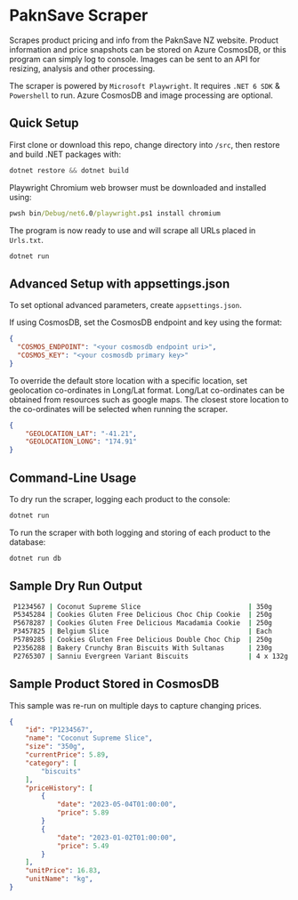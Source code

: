 # PaknSave Scraper

Scrapes product pricing and info from the PaknSave NZ website. Product information and price snapshots can be stored on Azure CosmosDB, or this program can simply log to console. Images can be sent to an API for resizing, analysis and other processing.

The scraper is powered by `Microsoft Playwright`. It requires `.NET 6 SDK` & `Powershell` to run. Azure CosmosDB and image processing are optional.

## Quick Setup

First clone or download this repo, change directory into `/src`, then restore and build .NET packages with:

```powershell
dotnet restore && dotnet build
```

Playwright Chromium web browser must be downloaded and installed using:

```cmd
pwsh bin/Debug/net6.0/playwright.ps1 install chromium
```

The program is now ready to use and will scrape all URLs placed in `Urls.txt`.

```cmd
dotnet run
```

## Advanced Setup with appsettings.json

To set optional advanced parameters, create `appsettings.json`.

If using CosmosDB, set the CosmosDB endpoint and key using the format:

```json
{
  "COSMOS_ENDPOINT": "<your cosmosdb endpoint uri>",
  "COSMOS_KEY": "<your cosmosdb primary key>"
}
```

To override the default store location with a specific location, set geolocation co-ordinates in Long/Lat format. Long/Lat co-ordinates can be obtained from resources such as google maps.
The closest store location to the co-ordinates will be selected when running the scraper.

```json
{
    "GEOLOCATION_LAT": "-41.21",
    "GEOLOCATION_LONG": "174.91"
}
```

## Command-Line Usage

To dry run the scraper, logging each product to the console:

```powershell
dotnet run
```

To run the scraper with both logging and storing of each product to the database:

```powershell
dotnet run db
```

## Sample Dry Run Output

```cmd
 P1234567 | Coconut Supreme Slice                           | 350g     | $ 5.89 | $16.83 /kg
 P5345284 | Cookies Gluten Free Delicious Choc Chip Cookie  | 250g     | $ 4.89 | $19.56 /kg
 P5678287 | Cookies Gluten Free Delicious Macadamia Cookie  | 250g     | $ 4.89 | $19.56 /kg
 P3457825 | Belgium Slice                                   | Each     | $ 5.89 | 
 P5789285 | Cookies Gluten Free Delicious Double Choc Chip  | 250g     | $ 4.89 | $19.56 /kg
 P2356288 | Bakery Crunchy Bran Biscuits With Sultanas      | 230g     | $ 4.49 | $19.52 /kg
 P2765307 | Sanniu Evergreen Variant Biscuits               | 4 x 132g | $ 6.36 | $12.05 /kg
```

## Sample Product Stored in CosmosDB

This sample was re-run on multiple days to capture changing prices.

```json
{
    "id": "P1234567",
    "name": "Coconut Supreme Slice",
    "size": "350g",
    "currentPrice": 5.89,
    "category": [
        "biscuits"
    ],
    "priceHistory": [
        {
            "date": "2023-05-04T01:00:00",
            "price": 5.89
        }
        {
            "date": "2023-01-02T01:00:00",
            "price": 5.49
        }
    ],
    "unitPrice": 16.83,
    "unitName": "kg",
}
```
